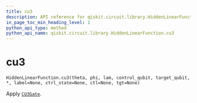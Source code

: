 ```yaml
---
title: cu3
description: API reference for qiskit.circuit.library.HiddenLinearFunction.cu3
in_page_toc_min_heading_level: 1
python_api_type: method
python_api_name: qiskit.circuit.library.HiddenLinearFunction.cu3
---
```


# cu3

<span id="qiskit.circuit.library.HiddenLinearFunction.cu3" />

`HiddenLinearFunction.cu3(theta, phi, lam, control_qubit, target_qubit, *, label=None, ctrl_state=None, ctl=None, tgt=None)`

Apply [`CU3Gate`](qiskit.circuit.library.CU3Gate "qiskit.circuit.library.CU3Gate").

